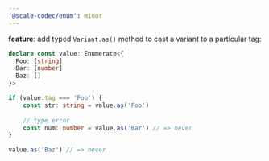 ```yaml
---
'@scale-codec/enum': minor
---
```


**feature**: add typed `Variant.as()` method to cast a variant to a particular tag:

```ts
declare const value: Enumerate<{
  Foo: [string]
  Bar: [number]
  Baz: []
}>

if (value.tag === 'Foo') {
    const str: string = value.as('Foo')
    
    // type error
    const num: number = value.as('Bar') // => never
}

value.as('Baz') // => never
```
